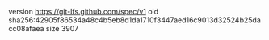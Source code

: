 version https://git-lfs.github.com/spec/v1
oid sha256:42905f86534a48c4b5eb8d1da1710f3447aed16c9013d32524b25dacc08afaea
size 3907
